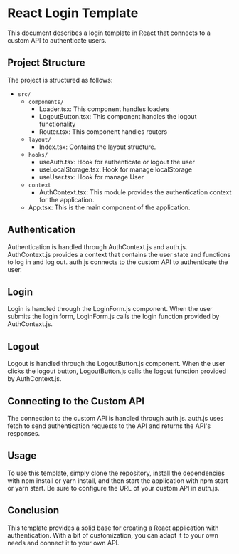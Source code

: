 # React Login Template

This document describes a login template in React that connects to a custom API to authenticate users.

## Project Structure

The project is structured as follows:

- `src/`
	- `components/`
		- Loader.tsx: This component handles loaders
		- LogoutButton.tsx: This component handles the logout functionality
		- Router.tsx: This component handles routers
	- `layout/`
		- Index.tsx: Contains the layout structure.
	- `hooks/`
		- useAuth.tsx: Hook for authenticate or logout the user
		- useLocalStorage.tsx: Hook for manage localStorage
		- useUser.tsx: Hook for manage User
	- `context`
		- AuthContext.tsx: This module provides the authentication context for the application.
	- App.tsx: This is the main component of the application.

## Authentication

Authentication is handled through AuthContext.js and auth.js. AuthContext.js provides a context that contains the user state and functions to log in and log out. auth.js connects to the custom API to authenticate the user.

## Login

Login is handled through the LoginForm.js component. When the user submits the login form, LoginForm.js calls the login function provided by AuthContext.js.

## Logout

Logout is handled through the LogoutButton.js component. When the user clicks the logout button, LogoutButton.js calls the logout function provided by AuthContext.js.

## Connecting to the Custom API

The connection to the custom API is handled through auth.js. auth.js uses fetch to send authentication requests to the API and returns the API's responses.

## Usage

To use this template, simply clone the repository, install the dependencies with npm install or yarn install, and then start the application with npm start or yarn start. Be sure to configure the URL of your custom API in auth.js.

## Conclusion

This template provides a solid base for creating a React application with authentication. With a bit of customization, you can adapt it to your own needs and connect it to your own API.
